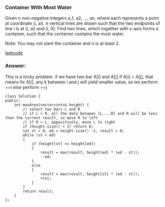 ### Container With Most Water

Given n non-negative integers a_1, a2, ..., an, where each represents a point at coordinate (i, ai). n vertical lines are drawn such that the two endpoints of line i is at (i, ai) and (i, 0). Find two lines, which together with x-axis forms a container, such that the container contains the most water.

Note: You may not slant the container and n is at least 2.

[leetcode](https://leetcode.com/problems/container-with-most-water/description/)

### Answer:
This is a tricky problem. if we have two bar A[i] and A[j]
if A[i] < A[j], that means fix A[i], any k between i and j will yield smaller value, so we perform ++i
else perform ++j

	class Solution {
	public:
	    int maxArea(vector<int>& height) {
	        // select two bars L and R
	        // if L > R, all the data between [L....R] and R will be less than the current result, so move R to left
	        // if R < L, oppositively, move L to right
	        if (height.size() < 2) return 0;
	        int st = 0, ed = height.size() -1, result = 0;
	        while (st < ed)
	        {
	            if (height[st] >= height[ed]) 
	            {
	                result = max(result, height[ed] * (ed - st));
	                --ed;
	            }
	            else
	            {
	                result = max(result, height[st] * (ed - st));
	                ++st;
	            }
	        }
	        return result;
	    }
	};
